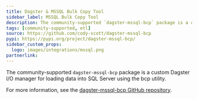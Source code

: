 ```yaml
---
title: Dagster & MSSQL Bulk Copy Tool
sidebar_label: MSSQL Bulk Copy Tool
description: The community-supported `dagster-mssql-bcp` package is a custom Dagster I/O manager for loading data into SQL Server using the bcp utility.
tags: [community-supported, etl]
source: https://github.com/cody-scott/dagster-mssql-bcp
pypi: https://pypi.org/project/dagster-mssql-bcp/
sidebar_custom_props:
  logo: images/integrations/mssql.png
partnerlink:
---
```


The community-supported `dagster-mssql-bcp` package is a custom Dagster I/O manager for loading data into SQL Server using the bcp utility.

For more information, see the [dagster-mssql-bcp GitHub repository](https://github.com/cody-scott/dagster-mssql-bcp).
